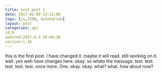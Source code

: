 ```yaml
---
title: test post 1
date: 2017-02-09 13:11:00
tags: [js,JSON, automation]
layout: post
categories: api
id:0
updated:2017-4-3 20:49:38
version:1.18
---
```


this is the first post. I have changed it. maybe it will read. still working on it. well. yes weh have changes here. okay. so whats the message. test. test. test. test. test. once more. One. okay. okay. what? what. how about now?
